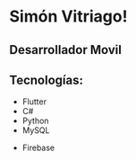 # Simón Vitriago!
## Desarrollador Movil

## Tecnologías:
 * Flutter
 * C#
 * Python
 * MySQL
 + Firebase
